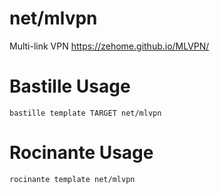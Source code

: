 # net/mlvpn
Multi-link VPN
https://zehome.github.io/MLVPN/

# Bastille Usage
```shell
bastille template TARGET net/mlvpn
```

# Rocinante Usage
```shell
rocinante template net/mlvpn
```
